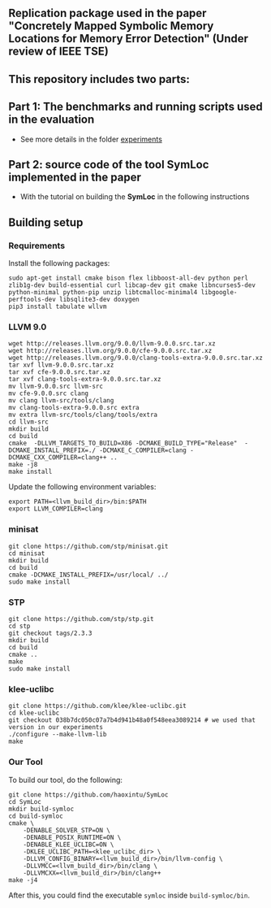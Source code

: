 ## Replication package used in the paper "Concretely Mapped Symbolic Memory Locations for Memory Error Detection" (Under review of IEEE TSE)

## This repository includes two parts:

## Part 1: The benchmarks and running scripts used in the evaluation

* See more details in the folder [experiments](experiments)

## Part 2: source code of the tool **SymLoc** implemented in the paper

* With the tutorial on building the **SymLoc** in the following instructions

## Building setup
### Requirements
Install the following packages:
```
sudo apt-get install cmake bison flex libboost-all-dev python perl zlib1g-dev build-essential curl libcap-dev git cmake libncurses5-dev python-minimal python-pip unzip libtcmalloc-minimal4 libgoogle-perftools-dev libsqlite3-dev doxygen
pip3 install tabulate wllvm
```

### LLVM 9.0
```
wget http://releases.llvm.org/9.0.0/llvm-9.0.0.src.tar.xz
wget http://releases.llvm.org/9.0.0/cfe-9.0.0.src.tar.xz
wget http://releases.llvm.org/9.0.0/clang-tools-extra-9.0.0.src.tar.xz
tar xvf llvm-9.0.0.src.tar.xz
tar xvf cfe-9.0.0.src.tar.xz
tar xvf clang-tools-extra-9.0.0.src.tar.xz
mv llvm-9.0.0.src llvm-src
mv cfe-9.0.0.src clang
mv clang llvm-src/tools/clang
mv clang-tools-extra-9.0.0.src extra 
mv extra llvm-src/tools/clang/tools/extra
cd llvm-src
mkdir build 
cd build
cmake  -DLLVM_TARGETS_TO_BUILD=X86 -DCMAKE_BUILD_TYPE="Release"  -DCMAKE_INSTALL_PREFIX=./ -DCMAKE_C_COMPILER=clang -DCMAKE_CXX_COMPILER=clang++ ..
make -j8
make install
```

Update the following environment variables:
```
export PATH=<llvm_build_dir>/bin:$PATH
export LLVM_COMPILER=clang
```

### minisat
```
git clone https://github.com/stp/minisat.git
cd minisat
mkdir build
cd build
cmake -DCMAKE_INSTALL_PREFIX=/usr/local/ ../
sudo make install
```

### STP
```
git clone https://github.com/stp/stp.git
cd stp
git checkout tags/2.3.3
mkdir build
cd build
cmake ..
make
sudo make install
```

### klee-uclibc
```
git clone https://github.com/klee/klee-uclibc.git
cd klee-uclibc
git checkout 038b7dc050c07a7b4d941b48a0f548eea3089214 # we used that version in our experiments
./configure --make-llvm-lib
make
```

### Our Tool
To build our tool, do the following:
```
git clone https://github.com/haoxintu/SymLoc
cd SymLoc
mkdir build-symloc
cd build-symloc
cmake \
    -DENABLE_SOLVER_STP=ON \
    -DENABLE_POSIX_RUNTIME=ON \
    -DENABLE_KLEE_UCLIBC=ON \
    -DKLEE_UCLIBC_PATH=<klee_uclibc_dir> \
    -DLLVM_CONFIG_BINARY=<llvm_build_dir>/bin/llvm-config \
    -DLLVMCC=<llvm_build_dir>/bin/clang \
    -DLLVMCXX=<llvm_build_dir>/bin/clang++
make -j4
```

After this, you could find the executable `symloc` inside `build-symloc/bin`.
